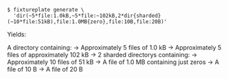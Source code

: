 ```
$ fixtureplate generate \
  'dir(~5*file:1.0kB,~5*file:~102kB,2*dir{sharded}(~10*file:51kB),file:1.0MB{zero},file:10B,file:20B)'
```

Yields:

  A directory containing:
    → Approximately 5 files of 1.0 kB
    → Approximately 5 files of approximately 102 kB
    → 2 sharded directorys containing:
      → Approximately 10 files of 51 kB
    → A file of 1.0 MB containing just zeros
    → A file of 10 B
    → A file of 20 B